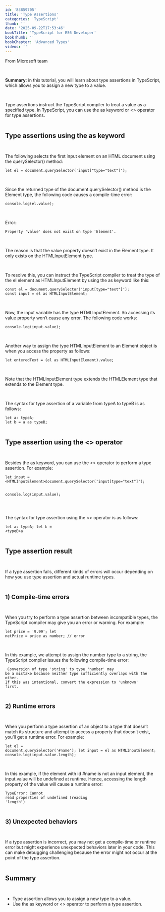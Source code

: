 ```yaml
---
id: '83859705'
title: 'Type Assertions'
categories: 'TypeScript'
thumb: ''
date: '2025-09-22T17:53:46'
bookTitle: 'TypeScript for ES6 Developer'
bookThumb: ''
bookChapter: 'Advanced Types'
videos: ''
---
```

<p>From Microsoft team</p><p>&nbsp;</p><p><strong>Summary</strong>: in this tutorial, you will learn about type assertions in TypeScript, which allows you to assign a new type to a value.</p><p>&nbsp;</p><p>Type assertions instruct the TypeScript compiler to treat a value as a specified type. In TypeScript, you can use the as keyword or &lt;&gt; operator for type assertions.</p><p>&nbsp;</p><p><span style="font-size:21px;"><strong>Type assertions using the as keyword</strong></span></p><p>&nbsp;</p><p>The following selects the first input element on an HTML document using the querySelector() method:</p><pre><code class="typescript">let el = document.querySelector('input["type="text"]');</code></pre><p>&nbsp;</p><p>Since the returned type of the document.querySelector() method is the Element type, the following code causes a compile-time error:</p><pre><code class="typescript">console.log(el.value);</code></pre><p>&nbsp;</p><p>Error:</p><pre><code>Property 'value' does not exist on type 'Element'.</code></pre><p>&nbsp;</p><p>The reason is that the value property doesn’t exist in the Element type. It only exists on the HTMLInputElement type.</p><p>&nbsp;</p><p>To resolve this, you can instruct the TypeScript compiler to treat the type of the el element as HTMLInputElement by using the as keyword like this:</p><pre><code class="typescript">const el = document.querySelector('input[type="text"]');
const input = el as HTMLInputElement;</code></pre><p>&nbsp;</p><p>Now, the input variable has the type HTMLInputElement. So accessing its value property won’t cause any error. The following code works:</p><pre><code class="typescript">console.log(input.value);</code></pre><p>&nbsp;</p><p>Another way to assign the type HTMLInputElement to an Element object is when you access the property as follows:</p><pre><code class="typescript">let enteredText = (el as HTMLInputElement).value;</code></pre><p>&nbsp;</p><p>Note that the HTMLInputElement type extends the HTMLElement type that extends to the Element type.</p><p>&nbsp;</p><p>The syntax for type assertion of a variable from typeA to typeB is as follows:</p><pre><code class="typescript">let a: typeA;
let b = a as typeB;</code></pre><p>&nbsp;</p><p><span style="font-size:21px;"><strong>Type assertion using the &lt;&gt; operator</strong></span></p><p>&nbsp;</p><p>Besides the as keyword, you can use the &lt;&gt; operator to perform a type assertion. For example:</p><pre><code class="typescript">let input = &lt;HTMLInputElement&gt;document.querySelector('input[type="text"]');

console.log(input.value);</code></pre><p>&nbsp;</p><p>The syntax for type assertion using the &lt;&gt; operator is as follows:</p><pre><code class="typescript">let a: typeA;
let b = &lt;typeB&gt;a</code></pre><p>&nbsp;</p><p><span style="font-size:21px;"><strong>Type assertion result</strong></span></p><p>&nbsp;</p><p>If a type assertion fails, different kinds of errors will occur depending on how you use type assertion and actual runtime types.</p><p>&nbsp;</p><p><span style="font-size:19px;"><strong>1) Compile-time errors</strong></span></p><p>&nbsp;</p><p>When you try to perform a type assertion between incompatible types, the TypeScript compiler may give you an error or warning. For example:</p><pre><code class="typescript">let price = '9.99';
let netPrice = price as number; // error</code></pre><p>&nbsp;</p><p>In this example, we attempt to assign the number type to a string, the TypeScript compiler issues the following compile-time error:</p><pre><code> Conversion of type 'string' to type 'number' may be a mistake because neither type sufficiently overlaps with the other. If this was intentional, convert the expression to 'unknown' first.</code></pre><p>&nbsp;</p><p><span style="font-size:19px;"><strong>2) Runtime errors</strong></span></p><p>&nbsp;</p><p>When you perform a type assertion of an object to a type that doesn’t match its structure and attempt to access a property that doesn’t exist, you’ll get a runtime error. For example:</p><pre><code class="typescript">let el = document.querySelector('#name');
let input = el as HTMLInputElement;
console.log(input.value.length);</code></pre><p>&nbsp;</p><p>In this example, if the element with id #name is not an input element, the input.value will be undefined at runtime. Hence, accessing the length property of the value will cause a runtime error:</p><pre><code>TypeError: Cannot read properties of undefined (reading 'length')</code></pre><p>&nbsp;</p><p><span style="font-size:19px;"><strong>3) Unexpected behaviors</strong></span></p><p>&nbsp;</p><p>If a type assertion is incorrect, you may not get a compile-time or runtime error but might experience unexpected behaviors later in your code. This can make debugging challenging because the error might not occur at the point of the type assertion.</p><p>&nbsp;</p><p><span style="font-size:21px;"><strong>Summary</strong></span></p><p>&nbsp;</p><ul><li>Type assertion allows you to assign a new type to a value.</li><li>Use the as keyword or &lt;&gt; operator to perform a type assertion.</li></ul>